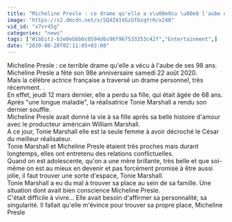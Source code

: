 ```yaml
---
title: "Micheline Presle : ce drame qu'elle a v\u00e9cu \u00e0 l'aube de ses 98 ans"
image: "https://s2.dmcdn.net/v/SQ4Z41VGzGfbzqYrH/x240"
vid_id: "x7vr45g"
categories: "news"
tags: ["Wibbitz-b3e0ebbb6c0594d6c96f967533253c42f","Entertainment",]
date: "2020-08-28T02:11:05+03:00"
---
```

Micheline Presle : ce terrible drame qu'elle a vécu à l'aube de ses 98 ans.  <br>Micheline Presle a fêté son 98e anniversaire samedi 22 août 2020.  <br>Mais  la célèbre actrice française a traversé un drame personnel, très récemment. .  <br>En effet, jeudi 12 mars dernier, elle a perdu sa fille, qui était âgée de 68 ans.  <br>Après &quot;une longue maladie&quot;, la réalisatrice Tonie Marshall a rendu son dernier souffle.  <br>Micheline Presle avait donné la vie à sa fille après sa belle histoire d'amour avec le producteur américain William Marshall.  <br>A ce jour, Tonie Marshall elle est la seule femme à avoir décroché le César du meilleur réalisateur.  <br>Tonie Marshall et Micheline Presle étaient très proches mais durant longtemps, elles ont entretenu des relations conflictuelles.  <br>Quand on est adolescente, qu'on a une mère brillante, très belle et que soi-même on est au mieux en devenir et pas forcément promise à être aussi jolie, il faut trouver une sorte d'espace, Tonie Marshall.  <br>Tonie Marshall a eu du mal à trouver sa place au sein de sa famille. Une situation dont avait bien conscience Micheline Presle.  <br>C'était difficile à vivre... Elle avait besoin d'affirmer sa personnalité, sa singularité. Il fallait qu'elle m'évince pour trouver sa propre place, Micheline Presle

